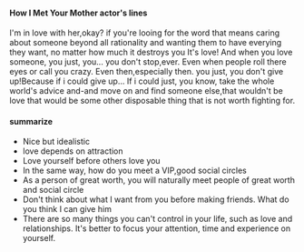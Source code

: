 #### How I Met Your Mother actor's lines
I'm in love with her,okay?
if you're looing for the word that means caring about someone
beyond all rationality and wanting them to have everying they want,
no matter how much it destroys you
It's love!
And when you love someone, you just, you...
you don't stop,ever.
Even when people roll there eyes or call you crazy.
Even then,especially then.
you just, you don't give up!Because if i could give up...
If i could just, you know, take the whole world's advice
and-and move on and find someone else,that wouldn't be love
that would be some other disposable thing
that is not worth fighting for.

#### summarize
- Nice but idealistic
- love depends on attraction
- Love yourself before others love you
- In the same way, how do you meet a VIP,good social circles
- As a person of great worth, you will naturally meet people of great worth and social circle
- Don't think about what I want from you before making friends. What do you think I can give him
- There are so many things you can't control in your life, such as love and relationships. It's better to focus your attention, time and experience on yourself.